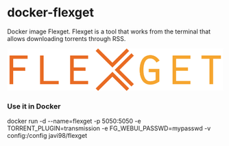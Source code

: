 # docker-flexget
Docker image Flexget. Flexget is a tool that works from the terminal that allows downloading torrents through RSS.

<p align="center"><img src="/images/logo.png"></p>

<h3>Use it in Docker</h3>

<p>docker run -d --name=flexget -p 5050:5050 -e TORRENT_PLUGIN=transmission -e FG_WEBUI_PASSWD=mypasswd -v config:/config javi98/flexget</p>
